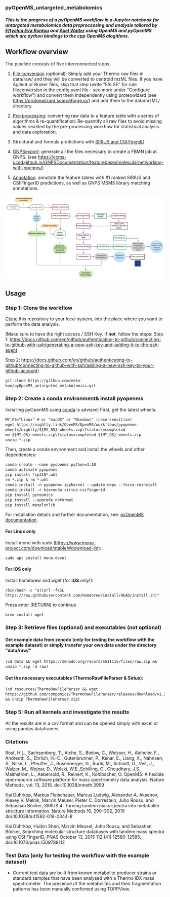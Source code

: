 ### pyOpenMS_untargeted_metabolomics

##### This is the progress of a pyOpenMS workflow in a Jupyter notebook for untargeted metabolomics data preprocessing and analysis tailored by [Eftychia Eva Kontou](https://github.com/eeko-kon) and [Axel Walter](https://github.com/axelwalter) using OpenMS and pyOpenMS which are python bindings to the cpp OpenMS alogithms. 

## Workflow overview

The pipeline consists of five interconnected steps:

1) [File conversion](1_FileConversion.ipynb) (optional): Simply add your Thermo raw files in data/raw/ and they will be converted to centroid mzML files. If you have Agilent or Bruker files, skip that step (write "FALSE" for rule fileconversion in the config.yaml file - see more under "Configure workflow") and convert them independently using proteowizard (see https://proteowizard.sourceforge.io/) and add them to the data/mzML/ directory.

2) [Pre-processing](2_Preprocessing_requant.ipynb): converting raw data to a feature table with a series of algorithms & re-quantification: Re-quantify all raw files to avoid missing values resulted by the pre-processing workflow for statistical analysis and data exploration.

3) Structural and formula predictions with [SIRIUS and CSI:FingeID](3_SIRIUS_CSI.ipynb)

4) [GNPSexport](4_GNPSExport.ipynb): generate all the files necessary to create a FBMN job at GNPS. (see https://ccms-ucsd.github.io/GNPSDocumentation/featurebasedmolecularnetworking-with-openms/) 

5) [Annotation](5_Annotation.ipynb): annotate the feature tables with #1 ranked SIRIUS and CSI:FingerID predictions, as well as GNPS MSMS library matching annotations.

![dag](/images/MetabolomicsFlow.svg)


## Usage
### Step 1: Clone the workflow

[Clone](https://help.github.com/en/articles/cloning-a-repository) this repository to your local system, into the place where you want to perform the data analysis.

(Make sure to have the right access / SSH Key. If **not**, follow the steps:
Step 1: https://docs.github.com/en/github/authenticating-to-github/connecting-to-github-with-ssh/generating-a-new-ssh-key-and-adding-it-to-the-ssh-agent

Step 2: https://docs.github.com/en/github/authenticating-to-github/connecting-to-github-with-ssh/adding-a-new-ssh-key-to-your-github-account)


    git clone https://github.com/eeko-kon/pyOpenMS_untargeted_metabolomics.git

### Step 2: Create a conda environment& install pyopenms
    
Installing pyOpenMS using [conda](https://github.com/conda) is advised:
First, get the latest wheels:

    MY_OS="Linux" # or "macOS" or "Windows" (case-sensitive)
    wget https://nightly.link/OpenMS/OpenMS/workflows/pyopenms-wheels/nightly/${MY_OS}-wheels.zip\?status\=completed
    mv ${MY_OS}-wheels.zip\?status=completed ${MY_OS}-wheels.zip
    unzip *.zip

Then, create a conda environment and install the wheels and other dependencies:

    conda create --name pyopenms python=3.10
    conda activate pyopenms
    pip install *cp310*.whl
    rm *.zip & rm *.whl
    conda install -n pyopenms ipykernel --update-deps --force-reinstall
    conda install -c bioconda sirius-csifingerid
    pip install pyteomics
    pip install --upgrade nbformat
    pip install matplotlib

For installation details and further documentation, see: [pyOpenMS documentation](https://pyopenms.readthedocs.io/en/latest/).

#### For Linux only 

Install mono with sudo (https://www.mono-project.com/download/stable/#download-lin):

    sudo apt install mono-devel

#### For iOS only 

Install homebrew and wget (for **iOS** only!):

    /bin/bash -c "$(curl -fsSL https://raw.githubusercontent.com/Homebrew/install/HEAD/install.sh)"
    
Press enter (RETURN) to continue 
    
    brew install wget

### Step 3: Retrieve files (optional) and executables (not optional)

#### Get example data from zenodo (only for testing the workflow with the example dataset) or simply transfer your own data under the directory "data/raw/"

    (cd data && wget https://zenodo.org/record/5511115/files/raw.zip && unzip *.zip -d raw)

#### Get the necessary executables (ThermoRawFileParser & Sirius):

    (cd resources/ThermoRawFileParser && wget https://github.com/compomics/ThermoRawFileParser/releases/download/v1.3.4/ThermoRawFileParser.zip && unzip ThermoRawFileParser.zip)

### Step 5: Run all kernels and investigate the results

All the results are in a csv format and can be opened simply with excel or using pandas dataframes. 


### Citations

Röst, H.L., Sachsenberg, T., Aiche, S., Bielow, C., Weisser, H., Aicheler, F., Andreotti, S., Ehrlich, H.-C., Gutenbrunner, P., Kenar, E., Liang, X., Nahnsen, S., Nilse, L., Pfeuffer, J., Rosenberger, G., Rurik, M., Schmitt, U., Veit, J., Walzer, M., Wojnar, D., Wolski, W.E.,Schilling, O., Choudhary, J.S., Malmström, L., Aebersold, R., Reinert, K., Kohlbacher, O. OpenMS: A flexible open-source software platform for mass spectrometry data analysis. Nature Methods, vol. 13, 2016. doi:10.1038/nmeth.3959

Kai Dührkop, Markus Fleischauer, Marcus Ludwig, Alexander A. Aksenov, Alexey V. Melnik, Marvin Meusel, Pieter C. Dorrestein, Juho Rousu, and Sebastian Böcker, SIRIUS 4: Turning tandem mass spectra into metabolite structure information. Nature Methods 16, 299–302, 2019 doi:10.1038/s41592-019-0344-8

Kai Dührkop, Huibin Shen, Marvin Meusel, Juho Rousu, and Sebastian Böcker, Searching molecular structure databases with tandem mass spectra using CSI:FingerID, PNAS October 13, 2015 112 (41) 12580-12585, doi:10.1073/pnas.1509788112


### Test Data (only for testing the workflow with the example dataset)
* Current test data are built from known metabolite producer strains or standard samples that have been analysed with a Thermo IDX mass spectrometer. The presence of the metabolites and their fragmentation patterns has been manually confirmed using TOPPView.


